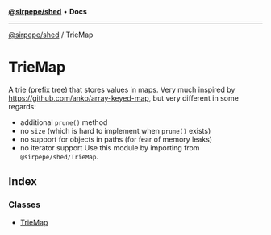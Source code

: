 [**@sirpepe/shed**](../README.md) • **Docs**

***

[@sirpepe/shed](../README.md) / TrieMap

# TrieMap

A trie (prefix tree) that stores values in maps. Very much inspired by
https://github.com/anko/array-keyed-map, but very different in some regards:
  - additional `prune()` method
  - no `size` (which is hard to implement when `prune()` exists)
  - no support for objects in paths (for fear of memory leaks)
  - no iterator support
Use this module by importing from `@sirpepe/shed/TrieMap`.

## Index

### Classes

- [TrieMap](classes/TrieMap.md)
